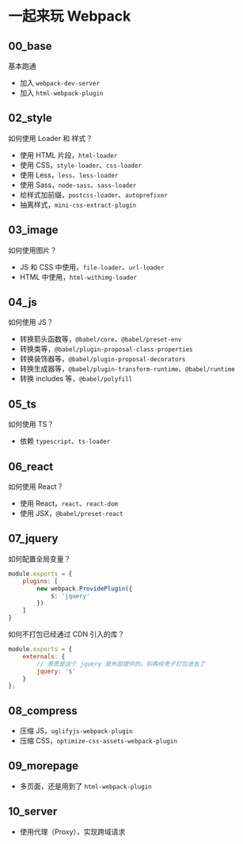 # 一起来玩 Webpack

## 00_base

基本跑通

- 加入 `webpack-dev-server`
- 加入 `html-webpack-plugin`

## 02_style

如何使用 Loader 和 样式？

- 使用 HTML 片段，`html-loader`
- 使用 CSS，`style-loader`、`css-loader`
- 使用 Less，`less`、`less-loader`
- 使用 Sass，`node-sass`、`sass-loader`
- 给样式加前缀，`postcss-loader`、`autoprefixer`
- 抽离样式，`mini-css-extract-plugin`

## 03_image

如何使用图片？

- JS 和 CSS 中使用，`file-loader`、`url-loader`
- HTML 中使用，`html-withimg-loader`

## 04_js

如何使用 JS？

- 转换箭头函数等，`@babel/core`、`@babel/preset-env`
- 转换类等，`@babel/plugin-proposal-class-properties`
- 转换装饰器等，`@babel/plugin-proposal-decorators`
- 转换生成器等，`@babel/plugin-transform-runtime`、`@babel/runtime`
- 转换 includes 等，`@babel/polyfill`

## 05_ts

如何使用 TS？

- 依赖 `typescript`、`ts-loader`

## 06_react

如何使用 React？

- 使用 React，`react`、`react-dom`
- 使用 JSX，`@babel/preset-react`

## 07_jquery

如何配置全局变量？

```javascript
module.exports = {
    plugins: [
        new webpack.ProvidePlugin({
            $: 'jquery'
        })
    ]
}
```

如何不打包已经通过 CDN 引入的库？

```javascript
module.exports = { 
    externals: {
        // 意思是这个 jquery 是外部提供的，别再给老子打包进去了
        jquery: '$'
    }
};
```

## 08_compress

- 压缩 JS，`uglifyjs-webpack-plugin`
- 压缩 CSS，`optimize-css-assets-webpack-plugin`

## 09_morepage

- 多页面，还是用到了 `html-webpack-plugin`

## 10_server

- 使用代理（Proxy），实现跨域请求
